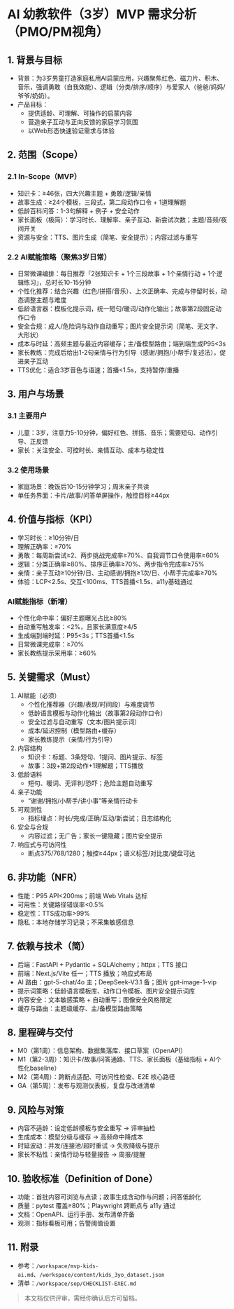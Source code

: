 # AI 幼教软件（3岁）MVP 需求分析（PMO/PM视角）

## 1. 背景与目标
- 背景：为3岁男童打造家庭私用AI启蒙应用，兴趣聚焦红色、磁力片、积木、音乐，强调勇敢（自我效能）、逻辑（分类/排序/顺序）与爱家人（爸爸/妈妈/爷爷/奶奶）。
- 产品目标：
  - 提供适龄、可理解、可操作的启蒙内容
  - 营造亲子互动与正向反馈的家庭学习氛围
  - 以Web形态快速验证需求与体验

## 2. 范围（Scope）
### 2.1 In-Scope（MVP）
- 知识卡：≥46张，四大兴趣主题 + 勇敢/逻辑/亲情
- 故事生成：≥24个模板，三段式，第二段动作口令 + 1道理解题
- 低龄百科问答：1-3句解释 + 例子 + 安全动作
- 家长面板（极简）：学习时长、理解率、亲子互动、新尝试次数；主题/音频/夜间开关
- 资源与安全：TTS、图片生成（简笔、安全提示）；内容过滤与重写

### 2.2 AI赋能策略（聚焦3岁日常）
- 日常微课编排：每日推荐「2张知识卡 + 1个三段故事 + 1个亲情行动 + 1个逻辑练习」，总时长10-15分钟
- 个性化推荐：结合兴趣（红色/拼搭/音乐）、上次正确率、完成与停留时长，动态调整主题与难度
- 低龄语言器：模板化提示词，统一短句/暖词/动作化输出；故事第2段固定动作口令
- 安全合规：成人/危险词与动作自动重写；图片安全提示词（简笔、无文字、大形状）
- 成本与时延：高频主题与最近内容缓存；主/备模型路由；端到端生成P95<3s
- 家长教练：完成后给出1-2句亲情与行为引导（感谢/拥抱/小帮手/复述法），促进亲子互动
- TTS优化：适合3岁音色与语速；首播<1.5s，支持暂停/重播

## 3. 用户与场景
### 3.1 主要用户
- 儿童：3岁，注意力5-10分钟，偏好红色、拼搭、音乐；需要短句、动作引导、正反馈
- 家长：关注安全、可控时长、亲情互动、成本与稳定性

### 3.2 使用场景
- 家庭场景：晚饭后10-15分钟学习；周末亲子共读
- 单任务界面：卡片/故事/问答单屏操作，触控目标≥44px

## 4. 价值与指标（KPI）
- 学习时长：≥10分钟/日
- 理解正确率：≥70%
- 勇敢：每周新尝试≥2、两步挑战完成率≥70%、自我调节口令使用率≥60%
- 逻辑：分类正确率≥80%、排序正确率≥70%、两步指令完成率≥75%
- 亲情：亲子互动≥10分钟/日、主动感谢/拥抱≥1次/日、小帮手完成率≥70%
- 体验：LCP<2.5s、交互<100ms、TTS首播<1.5s、a11y基础通过

### AI赋能指标（新增）
- 个性化命中率：偏好主题曝光占比≥80%
- 自动重写触发率：<2%，且家长满意度≥4/5
- 生成端到端时延：P95<3s；TTS首播<1.5s
- 日常微课完成率：≥70%
- 家长教练提示采用率：≥60%

## 5. 关键需求（Must）
1) AI赋能（必须）
   - 个性化推荐器（兴趣/表现/时间段）与难度调节
   - 低龄语言模板与动作化输出（故事第2段动作口令）
   - 安全过滤与自动重写（文本/图片提示词）
   - 成本/延迟控制（模型路由+缓存）
   - 家长教练提示（亲情/行为引导）
2) 内容结构
   - 知识卡：标题、3条短句、1提问、图片提示、标签
   - 故事：3段+第2段动作+1理解题；TTS播放
3) 低龄语料
   - 短句、暖词、无评判/恐吓；危险主题自动重写
4) 亲子功能
   - “谢谢/拥抱/小帮手/讲小事”等亲情行动卡
5) 可观测性
   - 指标埋点：时长/完成/正确/互动/新尝试；日志结构化
6) 安全与合规
   - 内容过滤；无广告；家长一键隐藏；图片安全提示
7) 响应式与可访问性
   - 断点375/768/1280；触控≥44px；语义标签/对比度/键盘可达

## 6. 非功能（NFR）
- 性能：P95 API<200ms；前端 Web Vitals 达标
- 可用性：关键路径错误率<0.5%
- 稳定性：TTS成功率>99%
- 隐私：本地存储学习记录；不采集敏感信息

## 7. 依赖与技术（简）
- 后端：FastAPI + Pydantic + SQLAlchemy；httpx；TTS 接口
- 前端：Next.js/Vite 任一；TTS 播放；响应式布局
- AI 路由：gpt-5-chat/4o 主；DeepSeek-V3.1 备；图片 gpt-image-1-vip
- 提示词策略：低龄语言模板库、动作口令模板、图片安全提示词库
- 内容安全：文本敏感策略 + 自动重写；图像安全风格限定
- 缓存与路由：主题级缓存、主/备模型路由策略

## 8. 里程碑与交付
- M0（第1周）：信息架构、数据集落库、接口草案（OpenAPI）
- M1（第2-3周）：知识卡/故事/问答通路、TTS、家长面板（基础指标 + AI个性化baseline）
- M2（第4周）：跨断点适配、可访问性检查、E2E 核心路径
- GA（第5周）：发布与观测仪表板，复盘与改进清单

## 9. 风险与对策
- 内容不适龄：设定低龄模板与安全重写 → 评审抽检
- 生成成本：模型分级与缓存 → 高频命中降成本
- 时延波动：并发/连接池/超时重试 → 失败降级与提示
- 家长不粘性：亲情行动与轻量报告 → 周报/提醒

## 10. 验收标准（Definition of Done）
- 功能：首批内容可浏览与点读；故事生成含动作与问题；问答低龄化
- 质量：pytest 覆盖≥80%；Playwright 跨断点与 a11y 通过
- 文档：OpenAPI、运行手册、发布清单齐备
- 观测：指标看板可用；告警阈值设置

## 11. 附录
- 参考：`/workspace/mvp-kids-ai.md`、`/workspace/content/kids_3yo_dataset.json`
- 清单：`/workspace/sop/CHECKLIST-EXEC.md`

> 本文档仅供评审，需经你确认后方可留档。

